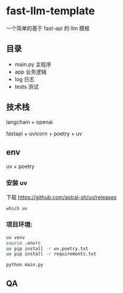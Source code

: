 # fast-llm-template

一个简单的基于 fast-api 的 llm 模板

## 目录

- main.py 主程序
- app 业务逻辑
- log 日志
- tests 测试

## 技术栈

langchain + openai

fastapi + uvicorn + poetry + uv

## env

uv + poetry

### 安装 uv

下载 https://github.com/astral-sh/uv/releases

```bash
which uv
```

### 项目环境:

```bash
uv venv
source .envrc
uv pip install -r uv.poetry.txt
uv pip install -r requirements.txt

python main.py
```

## QA
